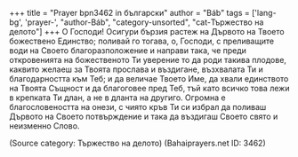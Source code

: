 +++
title = "Prayer bpn3462 in български"
author = "Báb"
tags = ['lang-bg', 'prayer-', "author-Báb", "category-unsorted", "cat-Тържество на делото"]
+++
О Господи! Осигури бързия растеж на Дървото на Твоето божествено Единство; поливай го тогава, о, Господи, с преливащите води на Своето благоразположение и направи така, че преди откровенията на божественото Ти уверение то да роди такива плодове, каквито желаеш за Твоята прослава и въздигане, възхвалата Ти и благодарността към Теб; и да величае Твоето Име, да хвали единството на Твоята Същност и да благоговее пред Теб, тъй като всичко това лежи в крепката Ти длан, а не в дланта на другиго.
Огромна е благословеността на онези, с чиято кръв Ти си избрал да поливаш Дървото на Своето потвърждение и така да въздигаш Своето свято и неизменно Слово.

(Source category: Тържество на делото)
(Bahaiprayers.net ID: 3462)
